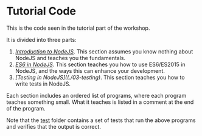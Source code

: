 # Tutorial Code
This is the code seen in the tutorial part of the workshop.

It is divided into three parts:

1. *[Introduction to NodeJS](./01-intro-to-nodejs)*. This section assumes you know nothing about 
   NodeJS and teaches you the fundamentals.
1. *[ES6 in NodeJS](./02-es6)*. This section teaches you how to use ES6/ES2015 in 
   NodeJS, and the ways this can enhance your development.
1. *[Testing in NodeJS]((./03-testing)*. This section teaches you how to write tests in NodeJS.

Each section includes an ordered list of programs, where each program teaches
something small. What it teaches is listed in a comment at the end of the program.

Note that the [test](./test) folder contains a set of tests that run the above 
programs and verifies that the output is correct.